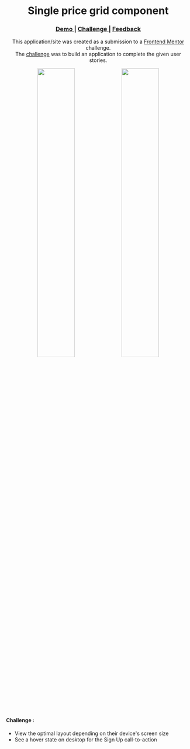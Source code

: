 <h1 align="center">Single price grid component</h1>

<div align="center">
  <h3>
    <a href="https://single-price-grid-component.web.app">
      Demo
    </a>
    <span> | </span>
    <a href="https://www.frontendmentor.io/challenges/single-price-grid-component-5ce41129d0ff452fec5abbbc">
      Challenge
    </a>
    <span> | </span>
    <a href="mailto: pangestu.ncp@gmail.com">
      Feedback
    </a>
  </h3>
</div>
<p align="center">This application/site was created as a submission to a <a href="https://www.frontendmentor.io/">Frontend Mentor</a> challenge.<br/> The <a href="https://www.frontendmentor.io/challenges/single-price-grid-component-5ce41129d0ff452fec5abbbc">challenge</a> was to build an application to complete the given user stories.</p>

<div align="center" width="100%">
  <img src="https://res.cloudinary.com/dz209s6jk/image/upload/q_auto:good,w_900/Challenges/ouvhkqeq9dhokut9payi.jpg" width="45%">
  <img src="https://res.cloudinary.com/dz209s6jk/image/upload/q_auto:good,w_900/Challenges/nfk3yghpo5uphglxuzv1.jpg" width="45%">
</div>



#### Challenge :
- View the optimal layout depending on their device's screen size
- See a hover state on desktop for the Sign Up call-to-action
